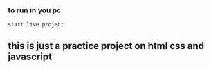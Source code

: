 ### to run in you pc
```
start live project 

```
## this is just a practice project on html css and javascript


